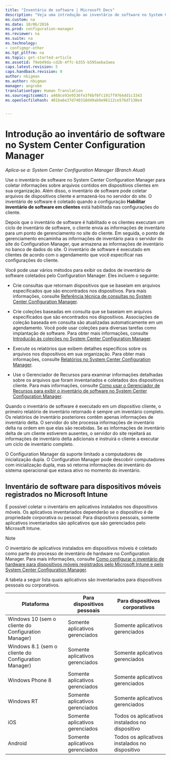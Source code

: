 ```yaml
---
title: "Inventário de software | Microsoft Docs"
description: "Veja uma introdução ao inventário de software no System Center Configuration Manager."
ms.custom: na
ms.date: 10/06/2016
ms.prod: configuration-manager
ms.reviewer: na
ms.suite: na
ms.technology:
- configmgr-other
ms.tgt_pltfrm: na
ms.topic: get-started-article
ms.assetid: 79eb49da-cd2b-4ffc-b355-b595aeba3aea
caps.latest.revision: 5
caps.handback.revision: 0
author: nbigman
ms.author: nbigman
manager: angrobe
translationtype: Human Translation
ms.sourcegitcommit: a468ce93e9536fe3f6bf0fc191ff9764dd1c3343
ms.openlocfilehash: 401ba6e37d740310d49ab9e96112ce576d7130e4


---
```

# <a name="introduction-to-software-inventory-in-system-center-configuration-manager"></a>Introdução ao inventário de software no System Center Configuration Manager

*Aplica-se a: System Center Configuration Manager (Branch Atual)*

Use o inventário de software no System Center Configuration Manager para coletar informações sobre arquivos contidos em dispositivos clientes em sua organização. Além disso, o inventário de software pode coletar arquivos de dispositivos cliente e armazená-los no servidor do site. O inventário de software é coletado quando a configuração **Habilitar inventário de software em clientes** está habilitada nas configurações do cliente.  

 Depois que o inventário de software é habilitado e os clientes executam um ciclo de inventário de software, o cliente envia as informações de inventário para um ponto de gerenciamento no site do cliente. Em seguida, o ponto de gerenciamento encaminha as informações de inventário para o servidor do site do Configuration Manager, que armazena as informações de inventário no banco de dados do site. O inventário de software é executado em clientes de acordo com o agendamento que você especificar nas configurações do cliente.  

 Você pode usar vários métodos para exibir os dados de inventário de software coletados pelo Configuration Manager. Eles incluem o seguinte:  

-   Crie consultas que retornam dispositivos que se baseiam em arquivos especificados que são encontrados nos dispositivos. Para mais informações, consulte [Referência técnica de consultas no System Center Configuration Manager](../../../../core/servers/manage/queries-technical-reference.md).  

-   Crie coleções baseadas em consulta que se baseiam em arquivos especificados que são encontrados nos dispositivos. Associações de coleção baseada em consulta são atualizadas automaticamente em um agendamento. Você pode usar coleções para diversas tarefas como implantação de software. Para obter mais informações, consulte [Introdução às coleções no System Center Configuration Manager](../../../../core/clients/manage/collections/introduction-to-collections.md).  

-   Execute os relatórios que exibem detalhes específicos sobre os arquivos nos dispositivos em sua organização. Para obter mais informações, consulte [Relatórios no System Center Configuration Manager](../../../../core/servers/manage/reporting.md).  

-   Use o Gerenciador de Recursos para examinar informações detalhadas sobre os arquivos que foram inventariados e coletados dos dispositivos cliente. Para mais informações, consulte [Como usar o Gerenciador de Recursos para exibir o inventário de software no System Center Configuration Manager](../../../../core/clients/manage/inventory/use-resource-explorer-to-view-software-inventory.md).  

 Quando o inventário de software é executado em um dispositivo cliente, o primeiro relatório de inventário retornado é sempre um inventário completo. Os relatórios de inventário posteriores contêm apenas informações de inventário delta. O servidor do site processa informações de inventário delta na ordem em que elas são recebidas. Se as informações de inventário delta de um cliente estiverem ausentes, o servidor do site rejeitará as informações de inventário delta adicionais e instruirá o cliente a executar um ciclo de inventário completo.  

 O Configuration Manager dá suporte limitado a computadores de inicialização dupla. O Configuration Manager pode descobrir computadores com inicialização dupla, mas só retorna informações de inventário do sistema operacional que estava ativo no momento do inventário.  

## <a name="software-inventory-for-mobile-devices-enrolled-with-microsoft-intune"></a>Inventário de software para dispositivos móveis registrados no Microsoft Intune  
 É possível coletar o inventário em aplicativos instalados nos dispositivos móveis. Os aplicativos inventariados dependerão se o dispositivo é de propriedade corporativa ou pessoal. Para dispositivos pessoais, somente aplicativos inventariados são aplicativos que são gerenciados pelo Microsoft Intune.  

> [!NOTE]  
>  O inventário de aplicativos instalados em dispositivos móveis é coletado como parte do processo de inventário de hardware no Configuration Manager. Para mais informações, consulte [Como configurar o inventário de hardware para dispositivos móveis registrados pelo Microsoft Intune e pelo System Center Configuration Manager](../../../../core/clients/manage/inventory/mobile-device-hardware-inventory-hybrid.md).  

 A tabela a seguir lista quais aplicativos são inventariados para dispositivos pessoais ou corporativos.  

|Plataforma|Para dispositivos pessoais|Para dispositivos corporativos|  
|--------------|---------------------------------|--------------------------------|  
|Windows 10 (sem o cliente do Configuration Manager)|Somente aplicativos gerenciados|Somente aplicativos gerenciados| 
|Windows 8.1 (sem o cliente do Configuration Manager)|Somente aplicativos gerenciados|Somente aplicativos gerenciados|  
|Windows Phone 8|Somente aplicativos gerenciados|Somente aplicativos gerenciados|  
|Windows RT|Somente aplicativos gerenciados|Somente aplicativos gerenciados|  
|iOS|Somente aplicativos gerenciados|Todos os aplicativos instalados no dispositivo|  
|Android|Somente aplicativos gerenciados|Todos os aplicativos instalados no dispositivo|  



<!--HONumber=Dec16_HO3-->


